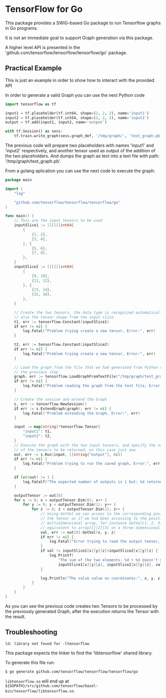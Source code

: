 # TensorFlow for Go

This package provides a SWIG-based Go package to run Tensorflow graphs in Go programs.

It is not an immediate goal to support Graph generation via this package.

A higher level API is presented in the 'github.com/tensorflow/tensorflow/tensorflow/go' package.

## Practical Example

This is just an example in order to show how to interact with the provided API

In order to generate a valid Graph you can use the next Python code

```python
import tensorflow as tf

input1 = tf.placeholder(tf.int64, shape=(2, 2, 2), name='input1')
input2 = tf.placeholder(tf.int64, shape=(2, 2, 2), name='input2')
output = tf.add(input1, input2, name='output')

with tf.Session() as sess:
    tf.train.write_graph(sess.graph_def, '/tmp/graph/', 'test_graph.pb', as_text=True)
```

The previous code will prepare two placeholders with names 'input1' and 'input2' respectively, and another tensor used as output of the addition of the two placeholders. And dumps the graph as text into a text file with path: '/tmp/graph/test_graph.pb'.

From a golang aplication you can use the next code to execute the graph:

```go
package main

import (
	"log"

	"github.com/tensorflow/tensorflow/tensorflow/go"
)

func main() {
	// This are the input tensors to be used
	inputSlice1 := [][][]int64{
		{
			{1, 2},
			{3, 4},
		}, {
			{5, 6},
			{7, 8},
		},
	}
	inputSlice2 := [][][]int64{
		{
			{9, 10},
			{11, 12},
		}, {
			{13, 14},
			{15, 16},
		},
	}

	// Create the two tensors, the data type is recognized automatically as
	// also the tensor shape from the input slice
	t1, err := tensorflow.Constant(inputSlice1)
	if err != nil {
		log.Fatal("Problem trying create a new tensor, Error:", err)
	}

	t2, err := tensorflow.Constant(inputSlice2)
	if err != nil {
		log.Fatal("Problem trying create a new tensor, Error:", err)
	}

	// Load the graph from the file that we had generated from Python on
	// the previous step
	graph, err := tensorflow.LoadGraphFromTextFile("/tmp/graph/test_graph.pb")
	if err != nil {
		log.Fatal("Problem reading the graph from the text file, Error:", err)
	}

	// Create the session and extend the Graph
	s, err := tensorflow.NewSession()
	if err := s.ExtendGraph(graph); err != nil {
		log.Fatal("Problem extending the Graph, Error:", err)
	}

	input := map[string]*tensorflow.Tensor{
		"input1": t1,
		"input2": t2,
	}
	// Execute the graph with the two input tensors, and specify the names
	// of the tensors to be returned, on this case just one
	out, err := s.Run(input, []string{"output"}, nil)
	if err != nil {
		log.Fatal("Problem trying to run the saved graph, Error:", err)
	}

	if len(out) != 1 {
		log.Fatalf("The expected number of outputs is 1 but: %d returned", len(out))
	}

	outputTensor := out[0]
	for x := 0; x < outputTensor.Dim(0); x++ {
		for y := 0; y < outputTensor.Dim(1); y++ {
			for z := 0; z < outputTensor.Dim(2); z++ {
				// Using GetVal we can access to the corresponding positions of
				// the tensor as if we had been accessing to the positions in a
				// multidimensional array, for instance GetVal(1, 2, 3) is
				// equivalent to array[1][2][3] on a three dimensional array
				val, err := out[0].GetVal(x, y, z)
				if err != nil {
					log.Fatal("Error trying to read the output tensor, Error:", err)
				}
				if val != inputSlice1[x][y][z]+inputSlice2[x][y][z] {
					log.Printf(
						"The sum of the two elements: %d + %d doesn't match with the returned value: %d",
						inputSlice1[x][y][z], inputSlice2[x][y][z], val)
				}

				log.Println("The value value on coordinates:", x, y, z, "is:", val)
			}
		}
	}
}
```

As you can see the previous code creates two Tensors to be processed by the previously generated Graph, after the execution returns the Tensor with the result.

## Troubleshooting

```ld: library not found for -ltensorflow```

This package expects the linker to find the 'libtensorflow' shared library. 

To generate this file run:

```sh
$ go generate github.com/tensorflow/tensorflow/tensorflow/go
```

`libtensorflow.so` will end up at `${GOPATH}/src/github.com/tensorflow/bazel-bin/tensorflow/libtensorflow.so`.

